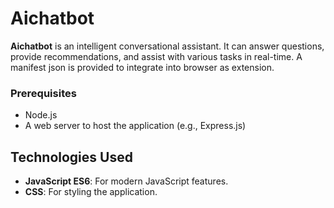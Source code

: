 # Aichatbot

**Aichatbot** is an intelligent conversational assistant. It can answer questions, provide recommendations, and assist with various tasks in real-time. A manifest json is provided to integrate into browser as extension.

### Prerequisites

- Node.js
- A web server to host the application (e.g., Express.js)

## Technologies Used

- **JavaScript ES6**: For modern JavaScript features.
- **CSS**: For styling the application.
